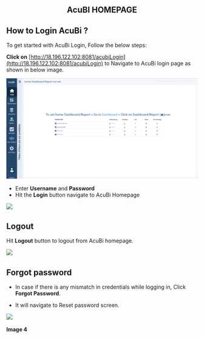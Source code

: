 



<center><h2>AcuBI HOMEPAGE</h1></center>

## How to Login AcuBi ?

To get started with AcuBi Login, Follow the below steps:

**Click on**  [http://18.196.122.102:8081/acubiLogin](http://18.196.122.102:8081/acubiLogin)  to Navigate to AcuBi login page as shown in below image.

![enter image description here](https://raw.githubusercontent.com/sv18042016/fp1/bb5d4c9f6814109a9645827e267e716c0d044c2a/images/New_version5/Homepage_v5.png)

-  Enter  **Username** and **Password**
- Hit the  **Login** button navigate to AcuBi  Homepage

![
](https://raw.githubusercontent.com/sv18042016/fp1/master/images/New_version5/Homepage_v5.png)

## Logout

Hit **Logout** button to logout from AcuBi homepage.

![
](https://raw.githubusercontent.com/sv18042016/fp1/master/images/New_version5/UD_Logout.png)

## Forgot password

  - In case if there is any mismatch in credentials while logging in, Click **Forgot Password**. 
  
  - It will navigate to Reset password screen.
  
 ![
](https://raw.githubusercontent.com/sv18042016/fp1/d64bc97c7d2aa0cb8e2c35fa8f9905bd274388f1/images/New_version5/ud_homepage_forgot%20password.png)

**Image 4**
<!--stackedit_data:
eyJoaXN0b3J5IjpbMjM5NzQxNzAxLDIzOTc0MTcwMSwtODA4ND
k4OTU3LC0xOTYzNTQ3OTg5LC0xMjU1MDg2NDc2LDE3ODUzNjQz
NSwxNzMyNjY5Njk1LC00NDMwMTY2NDIsMjczMTcxNjc3LDQzNT
g4OTk5NywxMDk3MzE5MTk3LC05MTg0NzM5OTUsLTIwMDUxNjcx
MTUsMjc4NjIwNzgzLC0xMTg0ODQ5Nzc2XX0=
-->